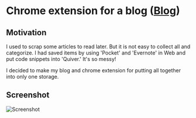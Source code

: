 # Chrome extension for a blog ([Blog](jspark.me))

## Motivation

I used to scrap some articles to read later.  But it is not easy to collect all and categorize. I had saved items by using 'Pocket' and 'Evernote' in Web and put code snippets into 'Quiver.' It's so messy!

I decided to make my blog and chrome extension for putting all together into only one storage. 

## Screenshot

![Screenshot](https://media.giphy.com/media/ckFKm5nO2Hy5dPXuo4/giphy.gif)
